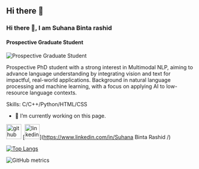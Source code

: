 ## Hi there 👋

### Hi there 👋, I am Suhana Binta rashid
#### Prospective Graduate Student
![Prospective Graduate Student](https://z-p3-scontent.fdac12-1.fna.fbcdn.net/v/t1.6435-9/145029362_2744406732489878_9102169826872654924_n.jpg?stp=dst-jpg_s960x960&_nc_cat=106&ccb=1-7&_nc_sid=cc71e4&_nc_ohc=W6H-3Lq3zLQQ7kNvgGVcRaD&_nc_zt=23&_nc_ht=z-p3-scontent.fdac12-1.fna&_nc_gid=AQE1MoNFHPbZl8-lx5Akr_b&oh=00_AYB1vrL08W5WRTUSgVfJFoG7tucFfNWQUsy4XeFk86-4sQ&oe=674E7191)


Prospective PhD student with a strong interest in Multimodal NLP, aiming to advance language understanding by integrating vision and text for impactful, real-world applications. Background in natural language processing and machine learning, with a focus on applying AI to low-resource language contexts.

Skills: C/C++/Python/HTML/CSS

- 🔭 I’m currently working on this page. 


[<img src='https://cdn.jsdelivr.net/npm/simple-icons@3.0.1/icons/github.svg' alt='github' height='40'>](https://github.com/Suhana-1804037)  [<img src='https://cdn.jsdelivr.net/npm/simple-icons@3.0.1/icons/linkedin.svg' alt='linkedin' height='40'>](https://www.linkedin.com/in/Suhana Binta Rashid /)  

[![Top Langs](https://github-readme-stats.vercel.app/api/top-langs/?username=Suhana-1804037)](https://github.com/anuraghazra/github-readme-stats)

![GitHub metrics](https://metrics.lecoq.io/Suhana-1804037)  



